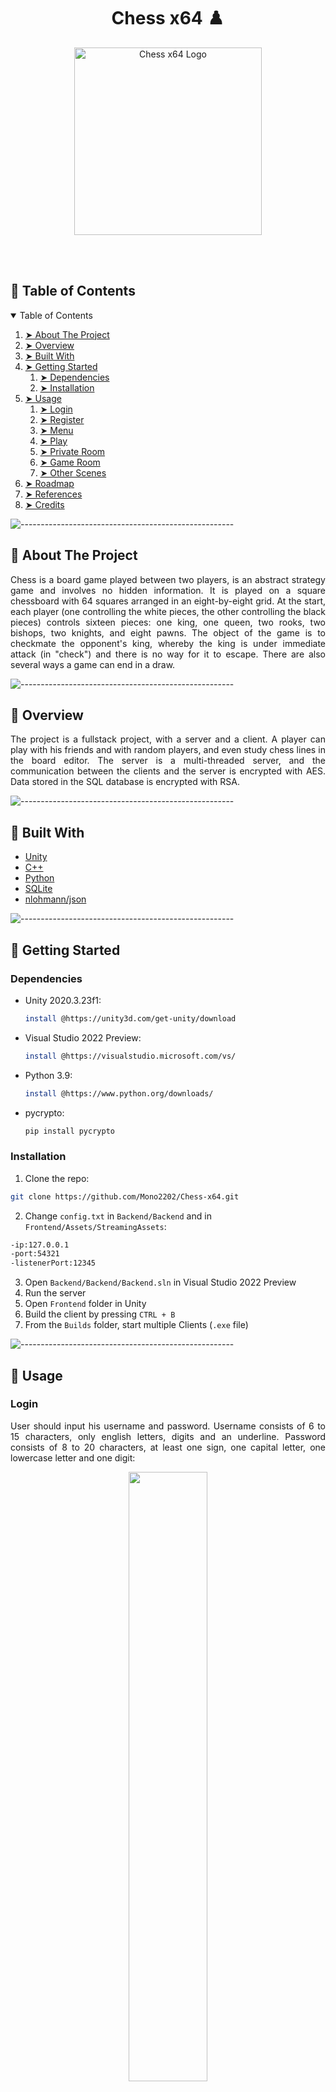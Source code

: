 <h1 align="center"> Chess x64 ♟️</h1>

<p align="center"> 
  <img src="https://user-images.githubusercontent.com/69368659/166502144-59a33aca-6eea-4890-9f75-385fd6f3441c.png" alt="Chess x64 Logo" height="300" width="300">
</p>

<br></br>



<!-- TABLE OF CONTENTS -->
<h2 id="table-of-contents"> 🐘 Table of Contents</h2>

<details open="open">
  <summary>Table of Contents</summary>
  <ol>
    <li><a href="#about-the-project"> ➤ About The Project</a></li>
    <li><a href="#overview"> ➤ Overview</a></li>
    <li><a href="#built-with"> ➤ Built With</a></li>
    <li>
      <a href="#getting-started"> ➤ Getting Started</a>
      <ol>
      <li>
        <a href="#dependencies"> ➤ Dependencies</a>
      </li>
      <li>
        <a href="#installation"> ➤ Installation</a>
      </li>
      </ol>
    </li>
    <li>
      <a href="#usage"> ➤ Usage </a>
      <ol>
      <li>
        <a href="#login"> ➤ Login</a>
      </li>
      <li>
        <a href="#register"> ➤ Register</a>
      </li>
      <li>
        <a href="#menu"> ➤ Menu</a>
      </li>
      <li>
        <a href="#play"> ➤ Play</a>
      </li>
      <li>
        <a href="#private-room"> ➤ Private Room</a>
      </li>
      <li>
        <a href="#game-room"> ➤ Game Room</a>
      </li>
      <li>
        <a href="#other-scenes"> ➤ Other Scenes</a>
      </li>
      </ol>
    </li>
    <li><a href="#roadmap"> ➤ Roadmap</a></li>
    <li><a href="#references"> ➤ References</a></li>
    <li><a href="#credits"> ➤ Credits</a></li>
  </ol>
</details>



![-----------------------------------------------------](https://raw.githubusercontent.com/andreasbm/readme/master/assets/lines/rainbow.png)

<!-- ABOUT THE PROJECT -->
<h2 id="about-the-project"> 🐎 About The Project</h2>
<p align="justify"> 
  Chess is a board game played between two players, is an abstract strategy game and involves no hidden information. It is played on a square chessboard with 64 squares arranged in an eight-by-eight grid. At the start, each player (one controlling the white pieces, the other controlling the black pieces) controls sixteen pieces: one king, one queen, two rooks, two bishops, two knights, and eight pawns. The object of the game is to checkmate the opponent's king, whereby the king is under immediate attack (in "check") and there is no way for it to escape. There are also several ways a game can end in a draw.
</p>



![-----------------------------------------------------](https://raw.githubusercontent.com/andreasbm/readme/master/assets/lines/rainbow.png)

<!-- OVERVIEW -->
<h2 id="overview"> 🦅 Overview</h2>
<p align="justify">
    The project is a fullstack project, with a server and a client. A player can play with his friends and with random players, and even study chess lines in the board editor. The server is a multi-threaded server, and the communication between the clients and the server is encrypted with AES. Data stored in the SQL database is encrypted with RSA.
</p>



![-----------------------------------------------------](https://raw.githubusercontent.com/andreasbm/readme/master/assets/lines/rainbow.png)

<!-- BUILT WITH -->
<h2 id="built-with"> 🐫 Built With</h2>

* [Unity](https://unity.com/)
* [C++](https://www.cplusplus.com/)
* [Python](https://www.python.org/) 
* [SQLite](https://www.sqlite.org/index.html)
* [nlohmann/json](https://github.com/nlohmann/json)



![-----------------------------------------------------](https://raw.githubusercontent.com/andreasbm/readme/master/assets/lines/rainbow.png)

<!-- GETTING STARTED -->
<h2 id="getting-started"> 🐤 Getting Started</h2>


<h3 id="dependencies"> Dependencies</h3>

* Unity 2020.3.23f1:
  ```sh
  install @https://unity3d.com/get-unity/download
  ```
* Visual Studio 2022 Preview:
  ```sh
  install @https://visualstudio.microsoft.com/vs/
  ```
* Python 3.9:
  ```sh
  install @https://www.python.org/downloads/
  ```
* pycrypto:
  ```py
  pip install pycrypto
  ```


<h3 id="installation"> Installation</h3>

1. Clone the repo:
  ```sh
  git clone https://github.com/Mono2202/Chess-x64.git
  ```
2. Change ```config.txt``` in ```Backend/Backend``` and in ```Frontend/Assets/StreamingAssets```:
  ```sh
  -ip:127.0.0.1
  -port:54321
  -listenerPort:12345
  ```
3. Open ```Backend/Backend/Backend.sln``` in Visual Studio 2022 Preview
4. Run the server
5. Open ```Frontend``` folder in Unity
6. Build the client by pressing ```CTRL + B```
7. From the ```Builds``` folder, start multiple Clients (```.exe``` file)



![-----------------------------------------------------](https://raw.githubusercontent.com/andreasbm/readme/master/assets/lines/rainbow.png)

<!-- USAGE -->
<h2 id="usage"> 🐁 Usage</h2>


<h3 id="login"> Login</h3>
<p align="justify">
    User should input his username and password. Username consists of 
    6 to 15 characters, only english letters, digits and an underline. Password
    consists of 8 to 20 characters, at least one sign, one capital letter, one 
    lowercase letter and one digit:
    <p align="center"> 
      <img src="https://user-images.githubusercontent.com/69368659/166525641-7c11f2bc-d642-442f-8462-415ddeef1bef.png" width="50%">
    </p>
</p>


<h3 id="register"> Register</h3>
<p align="justify">
    User should input new username, password and email. Email should be a valid 
    email address:
    <p align="center"> 
      <img src="https://user-images.githubusercontent.com/69368659/166527593-16e93895-1563-4a40-8217-5b06a25933de.png" width="50%">
    </p>
</p>


<h3 id="menu"> Menu</h3>
<p align="justify">
    User can access to other scenes:
    <p align="center"> 
      <img src="https://user-images.githubusercontent.com/69368659/166529956-43351533-b637-4c8c-ba49-718c42461e90.png" width="50%">
    </p>
</p>


<h3 id="play"> Play</h3>
<p align="justify">
    User can join a private room, create a private room or join a random room:
    <p align="center"> 
      <img src="https://user-images.githubusercontent.com/69368659/166531416-73d27a8a-e896-418b-89bd-41c54d9426f5.png" width="50%">
    </p>
</p>


<h3 id="private-room"> Private Room</h3>
<p align="justify">
    User can copy to his clipboard the room code, and wait for a friend to join 
    the room:
    <p align="center"> 
      <img src="https://user-images.githubusercontent.com/69368659/166533109-e716689a-42e7-496f-a99a-c32a8ae53a84.png" width="50%">
    </p>
</p>


<h3 id="game-room"> Game Room</h3>
<p align="justify">
    Chess game between 2 players occurs:
    <p align="center"> 
      <img src="https://user-images.githubusercontent.com/69368659/166534951-13f95fdb-5385-4219-a24e-655c2d2fd7d9.png" width="50%">
    </p>
</p>


<h3 id="other-scenes"> Other Scenes</h3>
<p align="justify">
    There are more scenes in the project, for example: the board editor scene, user statistics scene, 
    match history scene, search player scene etc.
</p>



![-----------------------------------------------------](https://raw.githubusercontent.com/andreasbm/readme/master/assets/lines/rainbow.png)

<!-- ROADMAP -->
<h2 id="roadmap"> 🦌 Roadmap</h2>

- [ ] Fix lag
- [ ] Improve board editor to show full engine lines
- [ ] Add chess board customization
- [ ] Ability for user to change engine depth
- [ ] Add option to play vs. AI @ different levels



![-----------------------------------------------------](https://raw.githubusercontent.com/andreasbm/readme/master/assets/lines/rainbow.png)

<!-- REFERENCES -->
<h2 id="references"> 🦉 References</h2>

* Wikipedia.org, "Unity (game engine)". [Online]:
https://en.wikipedia.org/wiki/Unity_(game_engine)

* Wikipedia.org, "Advanced Encryption Standard". [Online]:
https://en.wikipedia.org/wiki/Advanced_Encryption_Standard

* Wikipedia.org, "RSA (cryptosystem)". [Online]:
https://en.wikipedia.org/wiki/RSA_(cryptosystem)

* Wikipedia.org, "Chess". [Online]:
https://en.wikipedia.org/wiki/Chess



![-----------------------------------------------------](https://raw.githubusercontent.com/andreasbm/readme/master/assets/lines/rainbow.png)

<!-- CREDITS -->
<h2 id="credits"> 🐆 Credits</h2>
Ron Monosevich
<br></br>

[![GitHub Badge](https://img.shields.io/badge/GitHub-100000?style=for-the-badge&logo=github&logoColor=white)](https://github.com/Mono2202)
[![LinkedIn Badge](https://img.shields.io/badge/LinkedIn-0077B5?style=for-the-badge&logo=linkedin&logoColor=white)](https://www.linkedin.com/in/ron-monosevich-214754220/)
